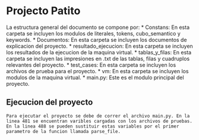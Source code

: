 # Projecto Patito

La estructura general del documento se compone por:
	* Constans: En esta carpeta se incluyen los modulos de literales, tokens, cubo_semantico y keywords.
	* Documentos: En esta carpeta se incluyen los documentos de explicacion del proyecto.
	* resultado_ejecucion: En esta carpeta se incluyen los resultados de la ejecucion de la maquina virtual.
	* tablas_y_filas: En esta carpeta se incluyen las impresiones en .txt de las tablas, filas y cuadruplos relevantes del proyecto.
	* test_cases: En esta carpeta se incluyen los archivos de prueba para el proyecto.
	* vm: En esta carpeta se incluyen los modulos de la maquina virtual.
	* main.py: Este es el modulo principal del proyecto.

## Ejecucion del proyecto
	Para ejecutar el proyecto se debe de correr el archivo main.py. En la linea 481 se encuentran varibles cargadas con los archivos de pruebas. En la linea 488 se pueden sustituir estas variables por el primer parametro de la funcion llamada parse_file.